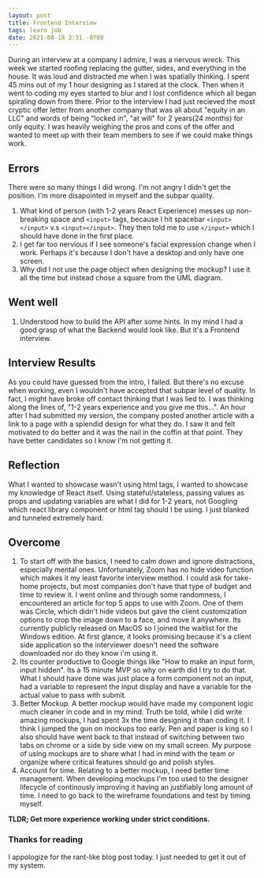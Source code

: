```yaml
---
layout: post
title: Frontend Interview
tags: learn job
date: 2021-08-18 3:31 -0700
---
```


During an interview at a company I admire, I was a nervous wreck. This week we started roofing replacing the gutter, sides, and everything in the house. It was loud and distracted me when I was spatially thinking. I spent 45 mins out of my 1 hour designing as I stared at the clock. Then when it went to coding my eyes started to blur and I lost confidence which all began spiraling down from there. Prior to the interview I had just recieved the most cryptic offer letter from another company that was all about "equity in an LLC" and words of being "locked in", "at will" for 2 years(24 months) for only equity. I was heavily weighing the pros and cons of the offer and wanted to meet up with their team members to see if we could make things work.

## Errors
There were so many things I did wrong. I'm not angry I didn't get the position. I'm more disapointed in myself and the subpar quality.
1. What kind of person (with 1-2 years React Experience) messes up non-breaking space and `<input>` tags, because I hit spacebar `<input> </input>` v.s `<input></input>`. They then told me to use `</input>` which I should have done in the first place.
2. I get far too nervious if I see someone's facial expression change when I work. Perhaps it's because I don't have a desktop and only have one screen. 
3. Why did I not use the page object when designing the mockup? I use it all the time but instead chose a square from the UML diagram.

## Went well
1. Understood how to build the API after some hints. In my mind I had a good grasp of what the Backend would look like. But it's a Frontend interview.

## Interview Results
As you could have guessed from the intro, I failed. But there's no excuse when working, even I wouldn't have accepted that subpar level of quality. In fact, I might have broke off contact thinking that I was lied to. I was thinking along the lines of, "1-2 years experience and you give me this...". An hour after I had submitted my version, the company posted another article with a link to a page with a splendid design for what they do. I saw it and felt motivated to do better and it was the nail in the coffin at that point. They have better candidates so I know I'm not getting it.

## Reflection
What I wanted to showcase wasn't using html tags, I wanted to showcase my knowledge of React itself. Using stateful/stateless, passing values as props and updating variables are what I did for 1-2 years, not Googling which react library component or html tag should I be using. I just blanked and tunneled extremely hard.

## Overcome
1. To start off with the basics, I need to calm down and ignore distractions, especially mental ones. Unfortunately, Zoom has no hide video function which makes it my least favorite interview method. I could ask for take-home projects, but most companies don't have that type of budget and time to review it. I went online and through some randomness, I encountered an article for top 5 apps to use with Zoom.
One of them was Circle, which didn't hide videos but gave the client customization options to crop the image down to a face, and move it anywhere. Its currently publicly released on MacOS so I joined the waitlist for the Windows edition. At first glance, it looks promising because it's a client side application so the interviewer doesn't need the software downloaded nor do they know i'm using it.
2. Its counter productive to Google things like "How to make an input form, input hidden". Its a 15 minute MVP so why on earth did I try to do that. What I should have done was just place a form component not an input, had a variable to represent the input display and have a variable for the actual value to pass with submit.
3. Better Mockup. A better mockup would have made my component logic much cleaner in code and in my mind. Truth be told, while I did write amazing mockups, I had spent 3x the time designing it than coding it. I think I jumped the gun on mockups too early. Pen and paper is king so I also should have went back to that instead of switching between two tabs on chrome or a side by side view on my small screen. My purpose of using mockups are to share what I had in mind with the team or organize where critical features should go and polish styles.
4. Account for time. Relating to a better mockup, I need better time management. When developing mockups I'm too used to the designer lifecycle of continously improving it having an justifiably long amount of time. I need to go back to the wireframe foundations and test by timing myself.

**TLDR; Get more experience working under strict conditions.**

### Thanks for reading
I appologize for the rant-like blog post today. I just needed to get it out of my system.